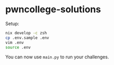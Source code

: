 # pwncollege-solutions

Setup:

```sh
nix develop -c zsh
cp .env.sample .env
vim .env
source .env
```

You can now use `main.py` to run your challenges.
